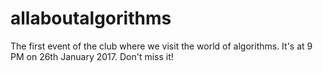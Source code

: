 # allaboutalgorithms
The first event of the club where we visit the world of algorithms.
It's at 9 PM on 26th January 2017. Don't miss it!
